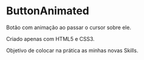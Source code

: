 # ButtonAnimated

Botão com animação ao passar o cursor sobre ele. 

Criado apenas com HTML5 e CSS3.

Objetivo de colocar na prática as minhas novas Skills.
